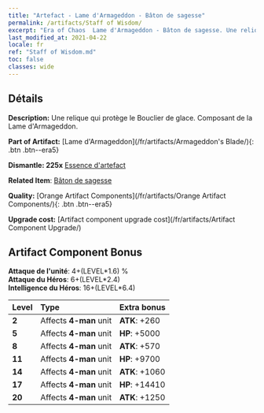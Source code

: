 ```yaml
---
title: "Artefact - Lame d'Armageddon - Bâton de sagesse"
permalink: /artifacts/Staff of Wisdom/
excerpt: "Era of Chaos  Lame d'Armageddon - Bâton de sagesse. Une relique qui protège le Bouclier de glace. Composant de la Lame d'Armageddon."
last_modified_at: 2021-04-22
locale: fr
ref: "Staff of Wisdom.md"
toc: false
classes: wide
---
```




## Détails

 **Description:** Une relique qui protège le Bouclier de glace. Composant de la Lame d'Armageddon.

 **Part of Artifact:** [Lame d'Armageddon](/fr/artifacts/Armageddon's Blade/){: .btn .btn--era5}

 **Dismantle: 225x** [Essence d'artefact](/ItemsFR/con_905/)

 **Related Item**: [Bâton de sagesse](/ItemsFR/art_168/)

 **Quality:** [Orange Artifact Components](/fr/artifacts/Orange Artifact Components/){: .btn .btn--era5}

 **Upgrade cost:** [Artifact component upgrade cost](/fr/artifacts/Artifact Component Upgrade/)

## Artifact Component Bonus

  **Attaque de l'unité**: 4+(LEVEL\*1.6) %<br/>**Attaque du Héros**: 6+(LEVEL\*2.4)<br/>**Intelligence du Héros**: 16+(LEVEL\*6.4)

  |  Level  | Type |    Extra bonus  | 
  |:--------|:-----|:----------------| 
  | **2** | Affects **4-man** unit | **ATK**: +260 | 
  | **5** | Affects **4-man** unit | **HP**: +5000 | 
  | **8** | Affects **4-man** unit | **ATK**: +570 | 
  | **11** | Affects **4-man** unit | **HP**: +9700 | 
  | **14** | Affects **4-man** unit | **ATK**: +1060 | 
  | **17** | Affects **4-man** unit | **HP**: +14410 | 
  | **20** | Affects **4-man** unit | **ATK**: +1250 | 
